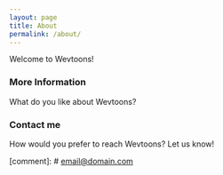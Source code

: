 ```yaml
---
layout: page
title: About
permalink: /about/
---
```


Welcome to Wevtoons!

### More Information

What do you like about Wevtoons?

### Contact me

How would you prefer to reach Wevtoons? Let us know!

[comment]: # [email@domain.com](mailto:email@domain.com)

